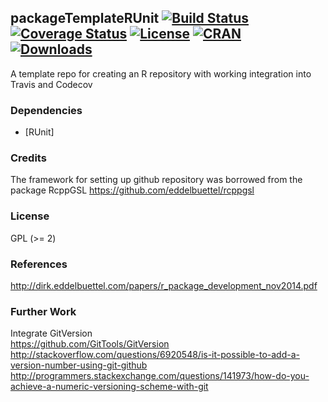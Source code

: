 ## packageTemplateRUnit [![Build Status](https://travis-ci.org/cloudcell/packageTemplateRUnit.svg)](https://travis-ci.org/cloudcell/packageTemplateRUnit) [![Coverage Status](https://codecov.io/github/cloudcell/packageTemplateRUnit/coverage.svg?branch=master)](https://codecov.io/github/cloudcell/packageTemplateRUnit) [![License](http://img.shields.io/badge/license-GPL%20%28%3E=%202%29-brightgreen.svg?style=flat)](http://www.gnu.org/licenses/gpl-2.0.html) [![CRAN](http://www.r-pkg.org/badges/version/packageTemplateRUnit)](http://cran.rstudio.com/package=packageTemplateRUnit) [![Downloads](http://cranlogs.r-pkg.org/badges/packageTemplateRUnit?color=brightgreen)](http://www.r-pkg.org/pkg/packageTemplateRUnit)

A template repo for creating an R repository with working integration into Travis and Codecov  


### Dependencies  

- [RUnit]

### Credits
               
The framework for setting up github repository was borrowed from the package RcppGSL
https://github.com/eddelbuettel/rcppgsl

### License

GPL (>= 2)

### References

http://dirk.eddelbuettel.com/papers/r_package_development_nov2014.pdf

### Further Work

Integrate GitVersion  
https://github.com/GitTools/GitVersion  
http://stackoverflow.com/questions/6920548/is-it-possible-to-add-a-version-number-using-git-github  
http://programmers.stackexchange.com/questions/141973/how-do-you-achieve-a-numeric-versioning-scheme-with-git  



